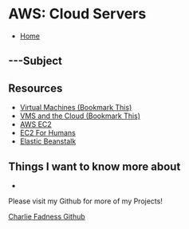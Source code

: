 # AWS: Cloud Servers

- [Home](https://fadnesscharlie.github.io/reading-notes/401/)

## ---Subject



## Resources

- [Virtual Machines (Bookmark This)](https://www.youtube.com/watch?v=yIVXjl4SwVo)
- [VMS and the Cloud (Bookmark This)](https://www.youtube.com/watch?v=l0DfHUWMjsU)
- [AWS EC2](https://aws.amazon.com/ec2/)
- [EC2 For Humans](https://www.youtube.com/watch?v=lZMkgOMYYIg)
- [Elastic Beanstalk](https://www.youtube.com/watch?v=SrwxAScdyT0)

## Things I want to know more about

- 

Please visit my Github for more of my Projects!

[Charlie Fadness Github](https://github.com/fadnesscharlie)
